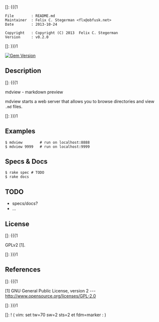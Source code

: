 []: {{{1

    File        : README.md
    Maintainer  : Felix C. Stegerman <flx@obfusk.net>
    Date        : 2013-10-24

    Copyright   : Copyright (C) 2013  Felix C. Stegerman
    Version     : v0.2.0

[]: }}}1

[![Gem Version](https://badge.fury.io/rb/mdview.png)](http://badge.fury.io/rb/mdview)

## Description
[]: {{{1

  mdview - markdown preview

  mdview starts a web server that allows you to browse directories and
  view `.md` files.

[]: }}}1

## Examples

    $ mdview        # run on localhost:8888
    $ mdview 9999   # run on localhost:9999

## Specs & Docs

    $ rake spec # TODO
    $ rake docs

## TODO

  * specs/docs?
  * ...

## License
[]: {{{1

  GPLv2 [1].

[]: }}}1

## References
[]: {{{1

  [1] GNU General Public License, version 2
  --- http://www.opensource.org/licenses/GPL-2.0

[]: }}}1

[]: ! ( vim: set tw=70 sw=2 sts=2 et fdm=marker : )
